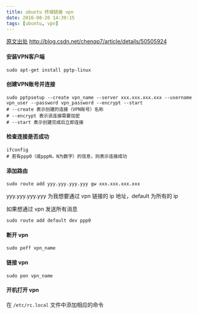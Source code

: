```yaml
---
title: ubuntu 终端链接 vpn
date: 2016-08-26 14:39:15
tags: [ubuntu, vpn]
---
```


[原文出处](http://blog.csdn.net/chenqp7/article/details/50505924) <http://blog.csdn.net/chenqp7/article/details/50505924>

#### 安装VPN客户端

`sudo apt-get install pptp-linux`

<!--more-->

#### 创建VPN账号并连接

```
sudo pptpsetup --create vpn_name --server xxx.xxx.xxx.xxx --username vpn_user --password vpn_password --encrypt --start
# --create 表示创建的连接（VPN账号）名称
# --encrypt 表示该连接需要加密
# --start 表示创建完成后立即连接
```

#### 检查连接是否成功

```
ifconfig
# 若有ppp0（或pppN，N为数字）的信息，则表示连接成功
```


#### 添加路由

`sudo route add yyy.yyy.yyy.yyy gw xxx.xxx.xxx.xxx`

yyy.yyy.yyy.yyy 为我想要通过 vpn 链接的 ip 地址，default 为所有的 ip

如果想通过 vpn 发送所有消息

`sudo route add default dev ppp0`


#### 断开 vpn

`sudo poff vpn_name`

#### 链接 vpn

`sudo pon vpn_name`

#### 开机打开 vpn

在 `/etc/rc.local` 文件中添加相应的命令